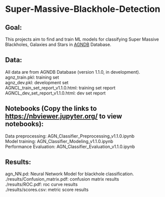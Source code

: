 # Super-Massive-Blackhole-Detection
## Goal:
This projects aim to find and train ML models for classifying Super Massive Blackholes, Galaxies and Stars in [AGNDB](https://github.com/blackbase-miami/blackbase) Database.

## Data:
All data are from AGNDB Database (version 1.1.0, in development).
agnz_train.pkl: training set <br>
agnz_dev.pkl: development set <br>
AGNCL_train_set_report_v1.1.0.html: training set report <br>
AGNCL_dev_set_report_v1.1.0.html: dev set report <br>

## Notebooks (Copy the links to https://nbviewer.jupyter.org/ to view notebooks):
Data preprocessing: AGN_Classifier_Preprocessing_v1.1.0.ipynb <br>
Model training: AGN_Classifier_Modeling_v1.1.0.ipynb <br>
Performance Evaluation: AGN_Classifier_Evaluation_v1.1.0.ipynb <br>

## Results:
agn_NN.pd: Neural Network Model for blackhole classification. <br>
./results/Confusion_matrix.pdf: confusion matrix results <br>
./results/ROC.pdf: roc curve results <br>
./results/scores.csv: metric score results <br>
